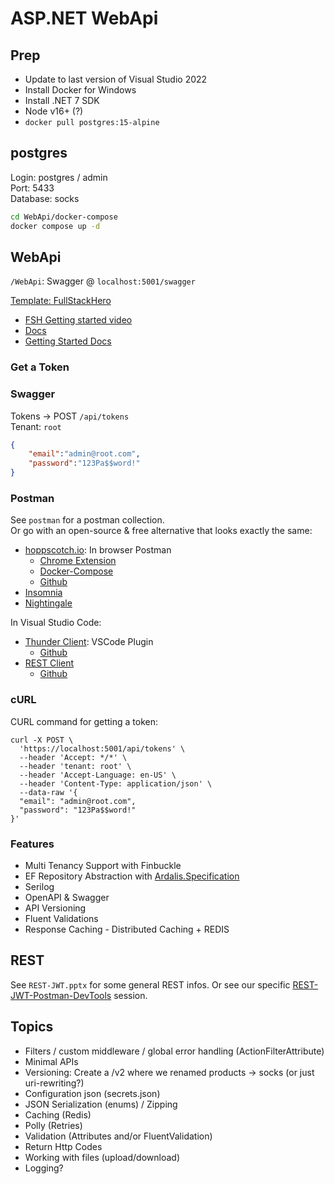 ASP.NET WebApi
==============

## Prep

- Update to last version of Visual Studio 2022
- Install Docker for Windows
- Install .NET 7 SDK
- Node v16+ (?)
- `docker pull postgres:15-alpine`


## postgres

Login: postgres / admin  
Port: 5433  
Database: socks

```sh
cd WebApi/docker-compose
docker compose up -d
```

## WebApi

`/WebApi`: Swagger @ `localhost:5001/swagger`

[Template: FullStackHero](https://github.com/fullstackhero/dotnet-webapi-starter-kit)
  - [FSH Getting started video](https://www.youtube.com/watch?v=a1mWRLQf9hY)
  - [Docs](https://fullstackhero.net)
  - [Getting Started Docs](https://fullstackhero.net/dotnet-webapi-boilerplate/general/getting-started/)

### Get a Token

### Swagger

Tokens -> POST `/api/tokens`  
Tenant: `root`

```json
{
    "email":"admin@root.com",
    "password":"123Pa$$word!"
}
```


### Postman

See `postman` for a postman collection.  
Or go with an open-source & free alternative that looks exactly the same:

- [hoppscotch.io](https://hoppscotch.io/): In browser Postman
    - [Chrome Extension](https://chrome.google.com/webstore/detail/hoppscotch-browser-extens/amknoiejhlmhancpahfcfcfhllgkpbld)
    - [Docker-Compose](https://github.com/hoppscotch/hoppscotch/blob/main/docker-compose.yml)
    - [Github](https://github.com/hoppscotch/hoppscotch)
- [Insomnia](https://github.com/Kong/insomnia)
- [Nightingale](https://github.com/jenius-apps/nightingale-rest-api-client)


In Visual Studio Code:

- [Thunder Client](https://marketplace.visualstudio.com/items?itemName=rangav.vscode-thunder-client): VSCode Plugin
    - [Github](https://github.com/rangav/thunder-client-support)
- [REST Client](https://marketplace.visualstudio.com/items?itemName=humao.rest-client)
    - [Github](https://github.com/Huachao/vscode-restclient)


### cURL

CURL command for getting a token:

```curl
curl -X POST \
  'https://localhost:5001/api/tokens' \
  --header 'Accept: */*' \
  --header 'tenant: root' \
  --header 'Accept-Language: en-US' \
  --header 'Content-Type: application/json' \
  --data-raw '{
  "email": "admin@root.com",
  "password": "123Pa$$word!"
}'
```

### Features

- Multi Tenancy Support with Finbuckle
- EF Repository Abstraction with [Ardalis.Specification](https://github.com/ardalis/Specification)
- Serilog
- OpenAPI & Swagger
- API Versioning
- Fluent Validations
- Response Caching - Distributed Caching + REDIS


## REST

See `REST-JWT.pptx` for some general REST infos.
Or see our specific [REST-JWT-Postman-DevTools](https://github.com/itenium-be/REST-JWT-DevTools) session.



## Topics

- Filters / custom middleware / global error handling (ActionFilterAttribute)
- Minimal APIs
- Versioning: Create a /v2 where we renamed products -> socks (or just uri-rewriting?)
- Configuration json (secrets.json)
- JSON Serialization (enums) / Zipping
- Caching (Redis)
- Polly (Retries)
- Validation (Attributes and/or FluentValidation)
- Return Http Codes
- Working with files (upload/download)
- Logging?
